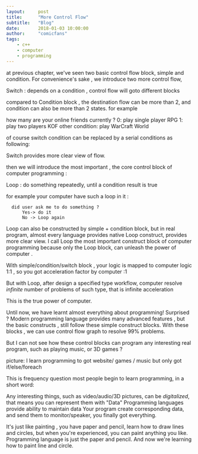 ```yaml
---
layout:     post
title:      "More Control Flow"
subtitle:   "Blog"
date:       2018-01-03 10:00:00
author:     "comicfans"
tags:
    - c++
    - computer
    - programming
---
```



at previous chapter, we've seen two basic control flow block, simple and condition. For convenience's sake , we introduce two more control flow,

  Switch : depends on a condition , control flow will goto different blocks 

compared to Condition block , the destination flow can be more than 2, and condition can also be more than 2 states. for example


how many are your online friends currently ?
0: play single player RPG 
1: play two players KOF 
other condition: play WarCraft World
  

of course switch condition can be replaced by a serial conditions as following:



Switch provides more clear view of flow.

then we will introduce the most important , the core control block of computer programming :

  Loop : do something repeatedly, until a condition result is true 

for example your computer have such a loop in it :

      
      did user ask me to do something ?
          Yes-> do it
          No -> Loop again

Loop can also be constructed by simple + condition block, but in real program, almost every language provides native Loop construct, provides more clear view. I call Loop the most important construct block of computer programming because only the Loop block, can unleash the power of computer . 

With simple/condition/switch block , your logic is mapped to computer logic 1:1 , so you got acceleration factor by computer :1

But with Loop, after design a specified type workflow, computer resolve *infinite* number of problems of such type, that is infinite acceleration

This is the true power of computer.

Until now, we have learnt almost everything about programming! Surprised ? Modern programming language provides many advanced features , but the basic constructs , still follow these simple construct blocks.  With these blocks , we can use control flow graph to resolve 99% problems.


But I can not see how these control blocks can program any interesting real program, such as playing music, or 3D games ?



 picture: I learn programming to got website/ games / music
          but only got if/else/foreach

This is frequency question most people begin to learn programming, in a short word:

Any interesting things, such as video/audio/3D pictures, can be *digitalized*, that means you can represent them with "Data"
Programming languages provide ability to maintain data
Your program create corresponding data, and send them to monitor/speaker, you finally got everything.


It's just like painting , you have paper and pencil, learn how to draw lines and circles, but when you're experienced, you can paint anything you like.
Programming language is just the paper and pencil. And now we're learning how to paint line and circle.





